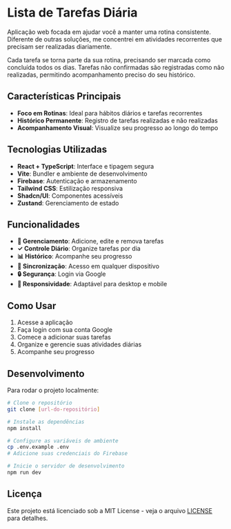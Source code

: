 # Lista de Tarefas Diária

Aplicação web focada em ajudar você a manter uma rotina consistente. Diferente de outras soluções, me concentrei em atividades recorrentes que precisam ser realizadas diariamente.

Cada tarefa se torna parte da sua rotina, precisando ser marcada como concluída todos os dias. Tarefas não confirmadas são registradas como não realizadas, permitindo acompanhamento preciso do seu histórico.

## Características Principais

- **Foco em Rotinas**: Ideal para hábitos diários e tarefas recorrentes
- **Histórico Permanente**: Registro de tarefas realizadas e não realizadas
- **Acompanhamento Visual**: Visualize seu progresso ao longo do tempo

## Tecnologias Utilizadas

- **React + TypeScript**: Interface e tipagem segura
- **Vite**: Bundler e ambiente de desenvolvimento
- **Firebase**: Autenticação e armazenamento
- **Tailwind CSS**: Estilização responsiva
- **Shadcn/UI**: Componentes acessíveis
- **Zustand**: Gerenciamento de estado

## Funcionalidades

- **📝 Gerenciamento**: Adicione, edite e remova tarefas
- **✓ Controle Diário**: Organize tarefas por dia
- **📊 Histórico**: Acompanhe seu progresso
- **🔄 Sincronização**: Acesso em qualquer dispositivo
- **🔒 Segurança**: Login via Google
- **📱 Responsividade**: Adaptável para desktop e mobile

## Como Usar

1. Acesse a aplicação
2. Faça login com sua conta Google
3. Comece a adicionar suas tarefas
4. Organize e gerencie suas atividades diárias
5. Acompanhe seu progresso

## Desenvolvimento

Para rodar o projeto localmente:

```bash
# Clone o repositório
git clone [url-do-repositório]

# Instale as dependências
npm install

# Configure as variáveis de ambiente
cp .env.example .env
# Adicione suas credenciais do Firebase

# Inicie o servidor de desenvolvimento
npm run dev
```

## Licença

Este projeto está licenciado sob a MIT License - veja o arquivo [LICENSE](LICENSE) para detalhes.
